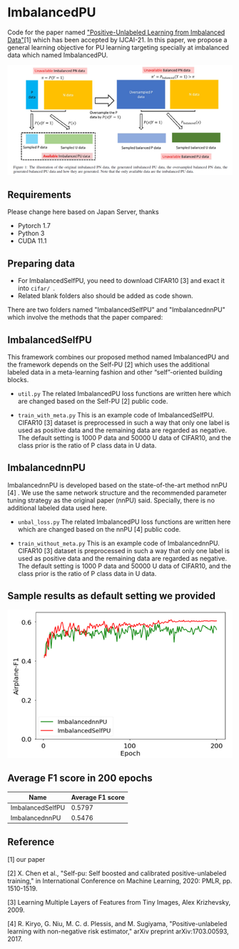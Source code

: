 # ImbalancedPU
Code for the paper named ["Positive-Unlabeled Learning from Imbalanced Data"](https://github.com/mxuq/Imbalance-PU)[1] which has been accepted by IJCAI-21. In this paper, we propose a general learning objective for PU learning targeting specially at imbalanced data which named ImbalancedPU.

![demo](data.png)

## Requirements
Please change here based on Japan Server, thanks
* Pytorch 1.7
* Python 3
* CUDA 11.1

## Preparing data
* For ImbalancedSelfPU, you need to download CIFAR10 [3] and exact it into ```cifar/ ```.
* Related blank folders also should be added as code shown.

There are two folders named "ImbalancedSelfPU" and "ImbalancednnPU" which involve the methods that the paper compared: 

## ImbalancedSelfPU

This framework combines our proposed method named ImbalancedPU and the framework depends on the Self-PU [2] which uses the additional labeled data in a meta-learning fashion and other “self”-oriented building blocks.

* ```util.py``` The related ImbalancedPU loss functions are written here which are changed based on the Self-PU  [2] public code.

* ```train_with_meta.py``` This is an example code of ImbalancedSelfPU. 
CIFAR10 [3] dataset is preprocessed in such a way that only one label is used as positive data and the remaining data are regarded as negative. 
The default setting is 1000 P data and 50000 U data of CIFAR10, and the class prior is the ratio of P class data in U data.

## ImbalancednnPU

ImbalancednnPU is developed based on the state-of-the-art method nnPU [4] . We use the same network structure and the recommended parameter tuning strategy as the original paper (nnPU) said. Specially, there is no additional labeled data used here.

* ```unbal_loss.py``` The related ImbalancedPU loss functions are written here which are changed based on the nnPU [4] public code.

* ```train_without_meta.py``` This is an example code of ImbalancednnPU. 
CIFAR10 [3] dataset is preprocessed in such a way that only one label is used as positive data and the remaining data are regarded as negative. 
The default setting is 1000 P data and 50000 U data of CIFAR10, and the class prior is the ratio of P class data in U data.



## Sample results as default setting we provided
![label-airplane-f1](airplane-f1.png)

## Average F1 score in 200 epochs
| Name| Average F1 score |
| ---- | ---- | 
| ImbalancedSelfPU | 0.5797 | 
| ImbalancednnPU | 0.5476 | 

## Reference

[1] our paper

[2] X. Chen et al., "Self-pu: Self boosted and calibrated positive-unlabeled training," in International Conference on Machine Learning, 2020: PMLR, pp. 1510-1519. 

[3] Learning Multiple Layers of Features from Tiny Images, Alex Krizhevsky, 2009.

[4] R. Kiryo, G. Niu, M. C. d. Plessis, and M. Sugiyama, "Positive-unlabeled learning with non-negative risk estimator," arXiv preprint arXiv:1703.00593, 2017.
